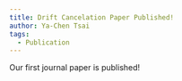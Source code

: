 ```yaml
---
title: Drift Cancelation Paper Published!
author: Ya-Chen Tsai
tags:
  - Publication
---
```


Our first journal paper is published!
